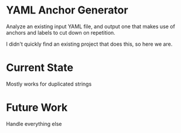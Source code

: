 # YAML Anchor Generator

Analyze an existing input YAML file, and output one that makes use of anchors and labels to cut down on repetition.

I didn't quickly find an existing project that does this, so here we are.

# Current State

Mostly works for duplicated strings

# Future Work

Handle everything else
